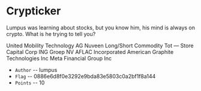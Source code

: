 # Crypticker
Lumpus was learning about stocks, but you know him, his mind is always on crypto. What is he trying to tell you?

United Mobility Technology AG
Nuveen Long/Short Commodity Tot
&mdash;
Store Capital Corp
ING Groep NV
AFLAC Incorporated
American Graphite Technologies Inc
Meta Financial Group Inc

* `Author` -- lumpus
* `Flag` -- 0886e6d8f0e3292e9bda83e5803c0a2bf1f8a144 
* `Points` -- 10
